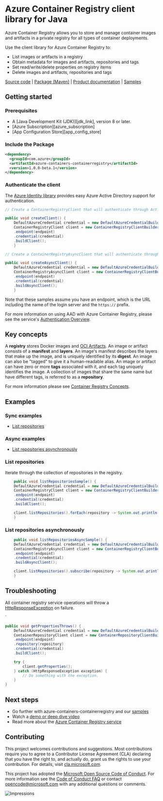 # Azure Container Registry client library for Java

Azure Container Registry allows you to store and manage container images and artifacts in a private registry for all types of container deployments.

Use the client library for Azure Container Registry to:

- List images or artifacts in a registry
- Obtain metadata for images and artifacts, repositories and tags
- Set read/write/delete properties on registry items
- Delete images and artifacts, repositories and tags

[Source code][source_code] | [Package (Maven)][package] | [Product documentation][product_docs] | [Samples][samples]

## Getting started

### Prerequisites

- A [Java Development Kit (JDK)][jdk_link], version 8 or later.
- [Azure Subscription][azure_subscription]
- [App Configuration Store][app_config_store]

### Include the Package

[//]: # ({x-version-update-start;com.azure:azure-containers-containerregistry;current})
```xml
<dependency>
  <groupId>com.azure</groupId>
  <artifactId>azure-containers-containerregistry</artifactId>
  <version>1.0.0-beta.1</version>
</dependency>
```
[//]: # ({x-version-update-end})

### Authenticate the client

The [Azure Identity library][identity] provides easy Azure Active Directory support for authentication.

<!-- embedme ./src/samples/java/com/azure/containers/containerregistry/ReadmeSamples.java#L21-L27 -->
```Java
// Create a ContainerRegistryClient that will authenticate through Active Directory

public void createClient() {
    DefaultAzureCredential credential = new DefaultAzureCredentialBuilder().build();
    ContainerRegistryClient client = new ContainerRegistryClientBuilder()
    .endpoint(endpoint)
    .credential(credential)
    .buildClient();
    }
```

<!-- embedme ./src/samples/java/com/azure/containers/containerregistry/ReadmeSamples.java#L29-L35 -->
```Java
// Create a ContainerRegistryAsyncClient that will authenticate through Active Directory

public void createAsyncClient() {
    DefaultAzureCredential credential = new DefaultAzureCredentialBuilder().build();
    ContainerRegistryAsyncClient client = new ContainerRegistryClientBuilder()
    .endpoint(endpoint)
    .credential(credential)
    .buildAsyncClient();
    }
```


Note that these samples assume you have an endpoint, which is the URL including the name of the login server and the `https://` prefix.

For more information on using AAD with Azure Container Registry, please see the service's [Authentication Overview](https://docs.microsoft.com/azure/container-registry/container-registry-authentication).

## Key concepts

A **registry** stores Docker images and [OCI Artifacts](https://opencontainers.org/).  An image or artifact consists of a **manifest** and **layers**.  An image's manifest describes the layers that make up the image, and is uniquely identified by its **digest**.  An image can also be "tagged" to give it a human-readable alias.  An image or artifact can have zero or more **tags** associated with it, and each tag uniquely identifies the image.  A collection of images that share the same name but have different tags, is referred to as a **repository**.

For more information please see [Container Registry Concepts](https://docs.microsoft.com/azure/container-registry/container-registry-concepts).

## Examples

### Sync examples

- [List repositories](#list-repositories)

### Async examples

- [List repositories asynchronously](#list-repositories-asynchronously)

### List repositories

Iterate through the collection of repositories in the registry.

<!-- embedme ./src/samples/java/com/azure/containers/containerregistry/ReadmeSamples.java#L37-L45 -->
```Java
    public void listRepositoriesSample() {
    DefaultAzureCredential credential = new DefaultAzureCredentialBuilder().build();
    ContainerRegistryClient client = new ContainerRegistryClientBuilder()
    .endpoint(endpoint)
    .credential(credential)
    .buildClient();

    client.listRepositories().forEach(repository -> System.out.println(repository));
    }
```

### List repositories asynchronously

<!-- embedme ./src/samples/java/com/azure/containers/containerregistry/ReadmeSamples.java#L47-L55 -->
```Java
    public void listRepositoriesAsyncSample() {
    DefaultAzureCredential credential = new DefaultAzureCredentialBuilder().build();
    ContainerRegistryAsyncClient client = new ContainerRegistryClientBuilder()
    .endpoint(endpoint)
    .credential(credential)
    .buildAsyncClient();

    client.listRepositories().subscribe(repository -> System.out.println(repository));
    }
```

## Troubleshooting

All container registry service operations will throw a
[HttpResponseException][HttpResponseException] on failure.

`<!-- embedme ./src/samples/java/com/azure/containers/containerregistry/ReadmeSamples.java#L60-L73 -->
```Java
public void getPropertiesThrows() {
    DefaultAzureCredential credential = new DefaultAzureCredentialBuilder().build();
    ContainerRepositoryClient client = new ContainerRepositoryClientBuilder()
    .endpoint(endpoint)
    .repository(repository)
    .credential(credential)
    .buildClient();

    try {
        client.getProperties();
    } catch (HttpResponseException exception) {
        // Do something with the exception.
    }
}
```

## Next steps

- Go further with azure-containers-containerregistry and our [samples][samples]
- Watch a [demo or deep dive video](https://azure.microsoft.com/resources/videos/index/?service=container-registry)
- Read more about the [Azure Container Registry service](https://docs.microsoft.com/azure/container-registry/container-registry-intro)

## Contributing

This project welcomes contributions and suggestions.  Most contributions require
you to agree to a Contributor License Agreement (CLA) declaring that you have
the right to, and actually do, grant us the rights to use your contribution. For
details, visit [cla.microsoft.com][cla].

This project has adopted the [Microsoft Open Source Code of Conduct][coc].
For more information see the [Code of Conduct FAQ][coc_faq]
or contact [opencode@microsoft.com][coc_contact] with any
additional questions or comments.

<!-- LINKS -->
[source_code]: https://github.com/Azure/azure-sdk-for-java/tree/master/sdk/containerregistry/azure-containers-containerregistry/src
[jdk]: https://docs.microsoft.com/java/azure/jdk/?view=azure-java-stable
[package]: https://search.maven.org/artifact/com.azure/azure-containers-containerregisty
[api_documentation]: https://aka.ms/java-docs
[rest_docs]: https://docs.microsoft.com/rest/api/containerregistry/
[product_docs]:  https://docs.microsoft.com/azure/container-registry
[container_registry_docs]: https://docs.microsoft.com/azure/container-registry/container-registry-intro
[container_registry_create_ps]: https://docs.microsoft.com/azure/container-registry/container-registry-get-started-powershell
[container_registry_create_cli]: https://docs.microsoft.com/azure/container-registry/container-registry-get-started-azure-cli
[container_registry_create_portal]: https://docs.microsoft.com/azure/container-registry/container-registry-get-started-portal
[container_registry_concepts]: https://docs.microsoft.com/azure/container-registry/container-registry-concepts
[azure_cli]: https://docs.microsoft.com/cli/azure
[azure_sub]: https://azure.microsoft.com/free/
[identity]: https://github.com/Azure/azure-sdk-for-java/blob/master/sdk/identity/azure-identity/README.md
[HttpResponseException]: https://github.com/Azure/azure-sdk-for-java/blob/master/sdk/core/azure-core/src/main/java/com/azure/core/exception/HttpResponseException.java
[samples]: https://github.com/Azure/azure-sdk-for-java/tree/master/sdk/containerregistry/azure-containers-containerregistry/src/samples/
[cla]: https://cla.microsoft.com
[coc]: https://opensource.microsoft.com/codeofconduct/
[coc_faq]: https://opensource.microsoft.com/codeofconduct/faq/
[coc_contact]: mailto:opencode@microsoft.com
![Impressions](https://azure-sdk-impressions.azurewebsites.net/api/impressions/azure-sdk-for-java%2Fsdk%2Fcontainerregistry%2Fazure-contianers-containerregistry%2FREADME.png)
